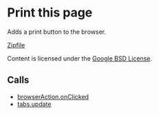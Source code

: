 
Print this page
=======

Adds a print button to the browser.

[Zipfile](http://developer.chrome.com/extensions/examples/api/browserAction/print.zip)

Content is licensed under the [Google BSD License](http://code.google.com/google_bsd_license.html).

Calls
-----

* [browserAction.onClicked](https://developer.chrome.com/extensions/browserAction#event-onClicked)
* [tabs.update](https://developer.chrome.com/extensions/tabs#method-update)